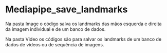 # Mediapipe_save_landmarks

Na pasta Image o código salva os landmarks das mãos esquerda e direita da imagem individual e de um banco de dados.

Na pasta Video os códigos são para salvar os landmarks de um banco de dados de vídeos ou de sequência de imagens.  
